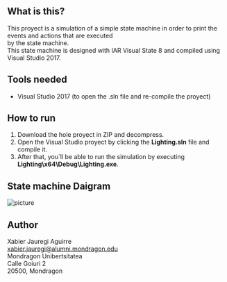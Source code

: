 What is this?
-------------
This proyect is a simulation of a simple state machine in order to print the events and actions that are executed  
by the state machine.  
This state machine is designed with IAR Visual State 8 and compiled using Visual Studio 2017.

Tools needed
-----------------------
* Visual Studio 2017 (to open the .sln file and re-compile the proyect)

How to run
-----------------------
1. Download the hole proyect in ZIP and decompress.
2. Open the Visual Studio proyect by clicking the **Lighting.sln** file and compile it.
3. After that, you´ll be able to run the simulation by executing **Lighting\x64\Debug\Lighting.exe**.

State machine Daigram
-----------------------
![picture](../design.png)

Author
----------------------
Xabier Jauregi Aguirre  
[xabier.jauregi@alumni.mondragon.edu](https://accounts.google.com/ServiceLogin)  
Mondragon Unibertsitatea  
Calle Goiuri 2  
20500, Mondragon  
